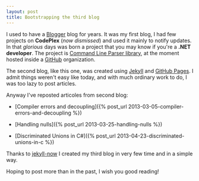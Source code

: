 ```yaml
---
layout: post
title: Bootstrapping the third blog
---
```


I used to have a [Blogger](https://www.blogger.com/) blog for years. It was my first blog, I had few projects on **CodePlex** (_now dismissed_) and used it mainly to notify updates. In that _glorious_ days was born a project that you may know if you're a **.NET developer**. The project is [Command Line Parser library](https://github.com/commandlineparser/commandline), at the moment hosted inside a [GitHub](https://github.com/) organization.

The second blog, like this one, was created using [Jekyll](https://jekyllrb.com/) and [GitHub Pages](https://pages.github.com/). I admit things weren't easy like today, and with much ordinary work to do, I was too lazy to post articles. 

Anyway I've reposted articoles from second blog:

- [Compiler errors and decoupling]({% post_url 2013-03-05-compiler-errors-and-decoupling %})

- [Handling nulls]({% post_url 2013-03-25-handling-nulls %})

- [Discriminated Unions in C#]({% post_url 2013-04-23-discriminated-unions-in-c %})

Thanks to [jekyll-now](https://github.com/barryclark/jekyll-now) I created my third blog in very few time and in a simple way.

Hoping to post more than in the past, I wish you good reading!